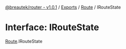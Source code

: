 [@breautek/router - v1.0.1](../README.md) / [Exports](../modules.md) / [Route](../modules/route.md) / IRouteState

# Interface: IRouteState

[Route](../modules/route.md).IRouteState
